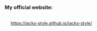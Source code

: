 <h3>My official website:</h3> </br>
&nbsp;&nbsp;&nbsp;&nbsp;&nbsp;<a href="https://jacks-style.github.io/jacks-style/">https://jacks-style.github.io/jacks-style/</a>

